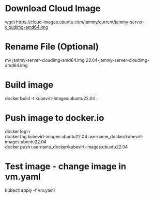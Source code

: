 # Download Cloud Image
wget https://cloud-images.ubuntu.com/jammy/current/jammy-server-cloudimg-amd64.img

# Rename File (Optional)
mv jammy-server-cloudimg-amd64.img 22.04-jammy-server-cloudimg-amd64.img

# Build image
docker build -t kubevirt-images:ubuntu22.04 .

# Push image to docker.io
docker login  
docker tag kubevirt-images:ubuntu22.04 username_docker/kubevirt-images:ubuntu22.04  
docker push username_docker/kubevirt-images:ubuntu22.04

# Test image - change image in vm.yaml 
kubectl apply -f vm.yaml
